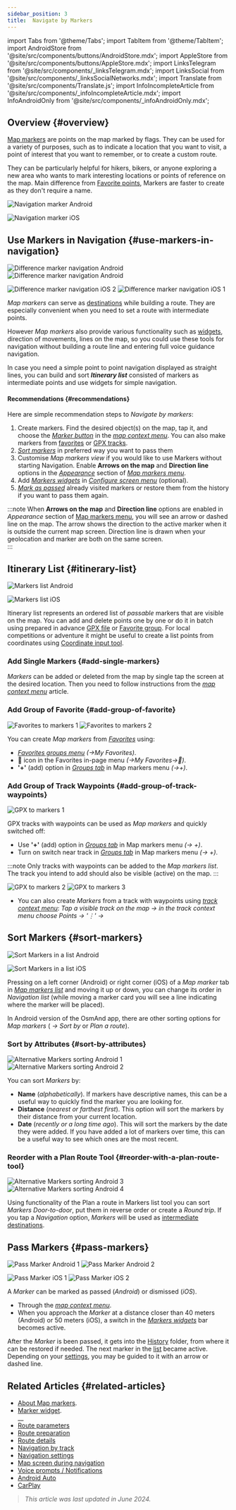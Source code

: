 ```yaml
---
sidebar_position: 3
title:  Navigate by Markers
---
```


import Tabs from '@theme/Tabs';
import TabItem from '@theme/TabItem';
import AndroidStore from '@site/src/components/buttons/AndroidStore.mdx';
import AppleStore from '@site/src/components/buttons/AppleStore.mdx';
import LinksTelegram from '@site/src/components/_linksTelegram.mdx';
import LinksSocial from '@site/src/components/_linksSocialNetworks.mdx';
import Translate from '@site/src/components/Translate.js';
import InfoIncompleteArticle from '@site/src/components/_infoIncompleteArticle.mdx';
import InfoAndroidOnly from '@site/src/components/_infoAndroidOnly.mdx';



## Overview {#overview}

[Map markers](../../personal/markers.md) are points on the map marked by flags. They can be used for a variety of purposes, such as to indicate a location that you want to visit, a point of interest that you want to remember, or to create a custom route.  

They can be particularly helpful for hikers, bikers, or anyone exploring a new area who wants to mark interesting locations or points of reference on the map. Main difference from [Favorite points](../../personal/favorites.md), Markers are faster to create as they don't require a name.

<Tabs groupId="operating-systems">

<TabItem value="android" label="Android">  

![Navigation marker Android](@site/static/img/navigation/marker/navigation_marker_android.png)

</TabItem>

<TabItem value="ios" label="iOS">

![Navigation marker iOS](@site/static/img/navigation/marker/navigation_marker_ios.png)

</TabItem>

</Tabs>


## Use Markers in Navigation {#use-markers-in-navigation}

<Tabs groupId="operating-systems">

<TabItem value="android" label="Android">  

 ![Difference marker navigation Android](@site/static/img/navigation/marker/markers_ex_andr_2.png) ![Difference marker navigation Android](@site/static/img/navigation/marker/markers_ex_andr_1.png)

</TabItem>

<TabItem value="ios" label="iOS">

![Difference marker navigation iOS 2](@site/static/img/navigation/marker/markers_ex_ios_2.png) ![Difference marker navigation iOS 1](@site/static/img/navigation/marker/markers_ex_ios_1.png)

</TabItem>

</Tabs>

*Map markers* can serve as [destinations](./route-navigation#set-destinations) while building a route. They are especially convenient when you need to set a route with intermediate points.

However *Map markers* also provide various functionality such as [widgets](../../widgets/markers.md), direction of movements, lines on the map, so you could use these tools for navigation without building a route line and entering full voice guidance navigation.

In case you need a simple point to point navigation displayed as straight lines, you can build and sort ***Itinerary list*** consisted of markers as intermediate points and use widgets for simple navigation.


#### Recommendations {#recommendations}

Here are simple recommendation steps to *Navigate by markers*:

1. Create markers. Find the desired object(s) on the map, tap it, and choose the *[Marker button](../../personal/markers.md#add-marker-on-the-map)* in the *[map context menu](../../map/map-context-menu.md#add--edit-marker)*. You can also make markers from [favorites](#add-group-of-favorite) or [GPX tracks](#add-group-of-track-waypoints).
2. [*Sort markers*](#sort-markers) in preferred way you want to pass them
3. Customise *Map markers view* if you would like to use Markers without starting Navigation. Enable **Arrows on the map** and **Direction line** options in the *[Appearance](../../personal/markers.md#appearance-on-the-map)* section of *[Map markers menu](../../personal/markers.md#map-markers-menu)*.
4. Add *[Markers widgets](../../personal/markers.md#marker-widgets)* in *[Configure screen menu](../../widgets/configure-screen.md)* (optional).
5. [*Mark as passed*](#pass-markers) already visited markers or restore them from the history if you want to pass them again.

:::note
When **Arrows on the map** and **Direction line** options are enabled in *Appearance* section of [Map markers menu](../../personal/markers.md#appearance-on-the-map), you will see an arrow or dashed line on the map. The arrow shows the direction to the active marker when it is outside the current map screen. Direction line is drawn when your geolocation and marker are both on the same screen.  
:::


## Itinerary List {#itinerary-list}

<Tabs groupId="operating-systems">

<TabItem value="android" label="Android">  

![Markers list Android](@site/static/img/navigation/marker/markers_list_andr.png)

</TabItem>

<TabItem value="ios" label="iOS">

![Markers list iOS](@site/static/img/navigation/marker/markers_list_ios.png)

</TabItem>

</Tabs>


Itinerary list represents an ordered list of *passable* markers that are visible on the map. You can add and delete points one by one or do it in batch using prepared in advance [GPX file](#add-group-of-track-waypoints) or [Favorite group](#add-group-of-favorite). For local competitions or adventure it might be useful to create a list points from coordinates using [Coordinate input tool](../../plan-route/coordinate-input.md).


### Add Single Markers {#add-single-markers}

*Markers* can be added or deleted from the map by single tap the screen at the desired location. Then you need to follow instructions from the *[map context menu](../../map/map-context-menu.md#add--edit-marker)* article.  


### Add Group of Favorite {#add-group-of-favorite}

<InfoAndroidOnly />

![Favorites to markers 1](@site/static/img/navigation/marker/markers_favorites_andr_3.png) ![Favorites to markers 2](@site/static/img/navigation/marker/markers_favorites_andr_2.png)

You can create *Map markers* from *[Favorites](../../personal/favorites.md)* using:

- *[Favorites groups menu](../../personal/favorites.md#add-to-map-markers)* *(<Translate android="true" ids="shared_string_menu,shared_string_my_places"/>→My Favorites)*.
- &#128681; icon in the Favorites in-page menu *(<Translate android="true" ids="shared_string_menu,shared_string_my_places"/>→My Favorites→&#128681;)*.
- **'+'** (add) option  in *[Groups tab](../../personal/markers.md#groups)* in Map markers menu *(<Translate android="true" ids="shared_string_menu,map_markers,shared_string_groups"/>→+)*.  


### Add Group of Track Waypoints {#add-group-of-track-waypoints}

<InfoAndroidOnly />

![GPX to markers 1](@site/static/img/navigation/marker/track_to_markers_andr.png)

GPX tracks with waypoints can be used as *Map markers* and quickly switched off:

- Use **'+'** (add) option  in *[Groups tab](../../personal/markers.md#groups)* in Map markers menu *(<Translate android="true" ids="shared_string_menu,map_markers,shared_string_groups"/>→ +)*.
- Turn on switch near track in *[Groups tab](../../personal/markers.md#groups)* in Map markers menu *(<Translate android="true" ids="shared_string_menu,map_markers,shared_string_groups"/>→ +)*.

:::note
Only tracks with waypoints can be added to the *Map markers list*. The track you intend to add should also be visible (active) on the map.
:::

![GPX to markers 2](@site/static/img/navigation/marker/track_to_markers_andr_2.png) ![GPX to markers 3](@site/static/img/navigation/marker/track_to_markers_andr_3.png)

- You can also create *Markers* from a track with waypoints using *[track context menu](../../map/tracks/track-context-menu.md#waypoints-folder)*: *Tap a visible track on the map → in the track context menu choose Points → '&#8942;' → <Translate android="true" ids="add_group_to_markers"/>*


## Sort Markers {#sort-markers}

<Tabs groupId="operating-systems">

<TabItem value="android" label="Android">  

![Sort Markers in a list Android](@site/static/img/navigation/marker/sort_markers_andr.png)

</TabItem>

<TabItem value="ios" label="iOS">

![Sort Markers in a list iOS](@site/static/img/navigation/marker/sort_markers_ios.png)

</TabItem>

</Tabs>

Pressing on a left corner (Android) or right corner (iOS) of a *Map marker* tab in *[Map markers list](../../personal/markers.md#list)* and moving it up or down, you can change its order in *Navigation list* (while moving a marker card you will see a line indicating where the marker will be placed).

In Android version of the OsmAnd app, there are other sorting options for *Map markers* (*<Translate android="true" ids="shared_string_menu,map_markers,shared_string_more"/> →* *Sort by* or *Plan a route*).


### Sort by Attributes {#sort-by-attributes}

<Tabs groupId="operating-systems">

<TabItem value="android" label="Android">  

![Alternative Markers sorting Android 1](@site/static/img/navigation/marker/sorting_markers_andr_1.png) ![Alternative Markers sorting Android 2](@site/static/img/navigation/marker/sorting_markers_andr_2.png)

</TabItem>

<TabItem value="ios" label="iOS">

<InfoAndroidOnly />

</TabItem>

</Tabs>

You can sort *Markers* by:

- **Name** (*alphabetically*). If markers have descriptive names, this can be a useful way to quickly find the marker you are looking for.
- **Distance** (*nearest or farthest first*). This option will sort the markers by their distance from your current location.
- **Date** (*recently or a long time ago*). This will sort the markers by the date they were added. If you have added a lot of markers over time, this can be a useful way to see which ones are the most recent.


### Reorder with a Plan Route Tool {#reorder-with-a-plan-route-tool}

<InfoAndroidOnly />

![Alternative Markers sorting Android 3](@site/static/img/navigation/marker/sorting_markers_andr_3.png) ![Alternative Markers sorting Android 4](@site/static/img/navigation/marker/sorting_markers_andr_4.png)

Using functionality of the Plan a route in Markers list tool you can sort *Markers* *Door-to-door*, put them in reverse order or create a *Round trip*. If you tap a *Navigation* option, *Markers* will be used as [intermediate destinations](../setup/route-navigation.md#intermediate-destinations).


## Pass Markers {#pass-markers}

<Tabs groupId="operating-systems">

<TabItem value="android" label="Android">  

![Pass Marker Android 1](@site/static/img/navigation/marker/pass_markers_andr_1.png) ![Pass Marker Android 2](@site/static/img/navigation/marker/pass_markers_andr_2.png)

</TabItem>

<TabItem value="ios" label="iOS">

![Pass Marker iOS 1](@site/static/img/navigation/marker/pass_markers_ios_1.png) ![Pass Marker iOS 2](@site/static/img/navigation/marker/pass_markers_ios_2.png)

</TabItem>

</Tabs>

A *Marker* can be marked as passed (*Android*) or dismissed (*iOS*).

- Through the *[map context menu](../../map/map-context-menu.md#add--edit-marker)*.  
- When you approach the *Marker* at a distance closer than 40 meters (Android) or 50 meters (iOS), a switch in the *[Markers widgets](../../widgets/markers.md#top-bar-widget)* bar becomes active.  

After the *Marker* is been passed, it gets into the [History](../../personal/markers.md#history) folder, from where it can be restored if needed. The next marker in the [list](#itinerary-list) became active. Depending on your [settings](#use-markers-in-navigation), you may be guided to it with an arrow or dashed line.


## Related Articles {#related-articles}

- [About Map markers](../../personal/markers.md).
- [Marker widget](../../widgets/markers.md).  
__
- [Route parameters](../routing/osmand-routing.md#routing-types)
- [Route preparation](./route-navigation.md)
- [Route details](./route-details.md)
- [Navigation by track](./gpx-navigation.md)
- [Navigation settings](../guidance/navigation-settings.md)
- [Map screen during navigation](../guidance/map-during-navigation.md)
- [Voice prompts / Notifications](../guidance/voice-navigation.md)
- [Android Auto](../auto-car.md)
- [CarPlay](../car-play.md)

> *This article was last updated in June 2024.*
